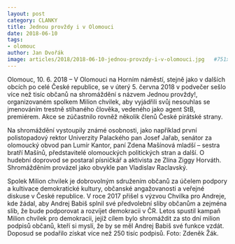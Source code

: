```yaml
---
layout: post
category: CLANKY
title: Jednou provždy i v Olomouci
date: 2018-06-10
tags: 
- olomouc
author: Jan Dvořák
image: articles/2018/2018-06-10-jednou-provzdy-i-v-olomouci.jpg   #751x422 pixelu
---
```

Olomouc, 10. 6. 2018 – V Olomouci na Horním náměstí, stejně jako v dalších obcích po celé České republice, se v úterý 5. června 2018 v podvečer sešlo více než tisíc občanů na shromáždění s názvem Jednou provždy!, organizovaném spolkem Milion chvilek, aby vyjádřili svůj nesouhlas se jmenováním trestně stíhaného člověka, vedeného jako agent StB, premiérem. Akce se zúčastnilo rovněž několik členů České pirátské strany.

Na shromáždění vystoupily známé osobnosti, jako například první polistopadový rektor Univerzity Palackého pan Josef Jařab, senátor za olomoucký obvod pan Lumír Kantor, paní Zdena Mašínová mladší – sestra bratří Mašínů, představitelé olomouckých politických stran a další. O hudební doprovod se postaral písničkář a aktivista ze Zlína Ziggy Horváth. Shromážděním provázel jako obvykle pan Vladislav Raclavský.

Spolek Milion chvilek je dobrovolným sdružením občanů za účelem podpory a kultivace demokratické kultury, občanské angažovanosti a veřejné diskuse v České republice. V roce 2017 přišel s výzvou Chvilka pro Andreje, kde žádal, aby Andrej Babiš splnil své předvolební sliby občanům a zejména slib, že bude podporovat a rozvíjet demokracii v ČR. Letos spustil kampaň Milion chvilek pro demokracii, jejíž cílem bylo shromáždit za sto dní milion podpisů občanů, kteří si myslí, že by se měl Andrej Babiš své funkce vzdát. Doposud se podařilo získat více než 250 tisíc podpisů. Foto: Zdeněk Žák.